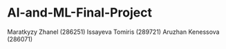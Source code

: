 # AI-and-ML-Final-Project
Maratkyzy Zhanel (286251)
Issayeva Tomiris (289721)
Aruzhan Kenessova (286071)
